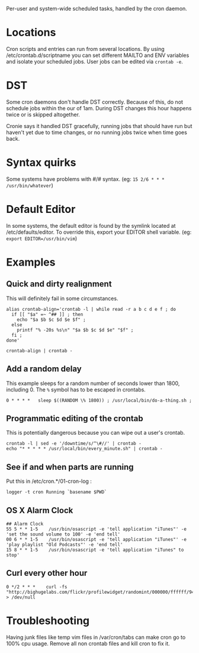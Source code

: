 Per-user and system-wide scheduled tasks, handled by the cron daemon.

# Locations
Cron scripts and entries can run from several locations.  By using /etc/crontab.d/scriptname you can set different MAILTO and ENV variables and isolate your scheduled jobs. User jobs can be edited via `crontab -e`.

# DST
Some cron daemons don't handle DST correctly.  Because of this, do not schedule jobs within the our of 1am.  During DST changes this hour happens twice or is skipped altogether.

Cronie says it handled DST gracefully, running jobs that should have run but haven't yet due to time changes, or no running jobs twice when time goes back.

# Syntax quirks
Some systems have problems with #/# syntax.  (eg: `15 2/6 * * * /usr/bin/whatever`)

# Default Editor
In some systems, the default editor is found by the symlink located at /etc/defaults/editor.  To override this, export your EDITOR shell variable. (eg: `export EDITOR=/usr/bin/vim`)

# Examples
## Quick and dirty realignment
This will definitely fail in some circumstances.

```
alias crontab-align='crontab -l | while read -r a b c d e f ; do
  if [[ "$a" =~ ^## ]] ; then
    echo "$a $b $c $d $e $f" ;
  else
    printf "% -20s %s\n" "$a $b $c $d $e" "$f" ;
  fi ;
done'

crontab-align | crontab -
```

## Add a random delay
This example sleeps for a random number of seconds lower than 1800, including 0.  The `%` symbol has to be escaped in crontabs.

```
0 * * * *   sleep $((RANDOM \% 1800)) ; /usr/local/bin/do-a-thing.sh ;
```

## Programmatic editing of the crontab
This is potentially dangerous because you can wipe out a user's crontab.

```
crontab -l | sed -e '/downtime/s/^\#//' | crontab -
echo "* * * * * /usr/local/bin/every_minute.sh" | crontab -
```

## See if and when parts are running
Put this in /etc/cron.*/01-cron-log :

```
logger -t cron Running `basename $PWD`
```

## OS X Alarm Clock

```
## Alarm Clock
55 5 * * 1-5    /usr/bin/osascript -e 'tell application "iTunes"' -e 'set the sound volume to 100' -e 'end tell'
00 6 * * 1-5    /usr/bin/osascript -e 'tell application "iTunes"' -e 'play playlist "Old Podcasts"' -e 'end tell'
15 8 * * 1-5    /usr/bin/osascript -e 'tell application "iTunes" to stop'
```

## Curl every other hour

```
0 */2 * * *    curl -fs "http://bighugelabs.com/flickr/profilewidget/randomint/000000/ffffff/94246031@N00.jpg" > /dev/null
```

# Troubleshooting
Having junk files like temp vim files in /var/cron/tabs can make cron go to 100% cpu usage.  Remove all non crontab files and kill cron to fix it.

